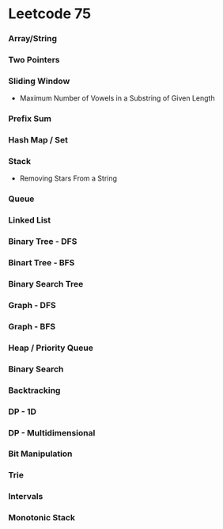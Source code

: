 # Leetcode 75

### Array/String

### Two Pointers

### Sliding Window
* Maximum Number of Vowels in a Substring of Given Length

### Prefix Sum

### Hash Map / Set

### Stack
* Removing Stars From a String

### Queue

### Linked List

### Binary Tree - DFS

### Binart Tree - BFS

### Binary Search Tree

### Graph - DFS

### Graph - BFS

### Heap / Priority Queue

### Binary Search

### Backtracking

### DP - 1D

### DP - Multidimensional

### Bit Manipulation

### Trie

### Intervals

### Monotonic Stack
